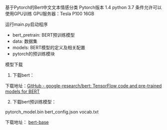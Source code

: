 基于Pytorch的Bert中文文本情感分类
Pytorch版本 1.4
python 3.7
条件允许可以使用GPU训练
GPU服务器：Tesla P100 16GB 

运行main.py启动程序

- bert_pretrain: BERT预训练模型
- data: 数据集
- models: BERT模型的定义及相关配置
- pytorch的预训练模块

模型下载
1. 下载bert：

下载地址：[GitHub - google-research/bert: TensorFlow code and pre-trained models for BERT](https://github.com/google-research/bert)

2. 下载bert预训练模型：

pytorch_model.bin
bert_config.json
vocab.txt 

下载地址： [bert-base](https://s3.amazonaws.com/models.huggingface.co/bert/bert-base-chinese.tar.gz)
